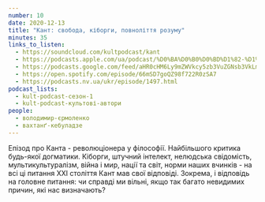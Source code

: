 ```yaml
---
number: 10
date: 2020-12-13
title: "Кант: свобода, кіборги, повноліття розуму"
minutes: 35
links_to_listen:
  - https://soundcloud.com/kultpodcast/kant
  - https://podcasts.apple.com/ua/podcast/%D0%BA%D0%B0%D0%BD%D1%82-%D1%81%D0%B2%D0%BE%D0%B1%D0%BE%D0%B4%D0%B0-%D0%BA%D1%96%D0%B1%D0%BE%D1%80%D0%B3%D0%B8-%D0%BF%D0%BE%D0%B2%D0%BD%D0%BE%D0%BB%D1%96%D1%82%D1%82%D1%8F-%D1%80%D0%BE%D0%B7%D1%83%D0%BC%D1%83/id1581339249?i=1000532083370
  - https://podcasts.google.com/feed/aHR0cHM6Ly9mZWVkcy5zb3VuZGNsb3VkLmNvbS91c2Vycy9zb3VuZGNsb3VkOnVzZXJzOjg5MjM3MjAyNy9zb3VuZHMucnNz/episode/dGFnOnNvdW5kY2xvdWQsMjAxMDp0cmFja3MvOTQ2Njc2NTYz
  - https://open.spotify.com/episode/66mSD7goQZ98f722R0zSA7
  - https://podcasts.nv.ua/ukr/episode/1497.html
podcast_lists:
  - kult-podcast-сезон-1
  - kult-podcast-культові-автори
people:
  - володимир-єрмоленко
  - вахтанґ-кебуладзе
---
```


Епізод про Канта - революціонера у філософії. Найбільшого критика будь-якої
догматики. Кіборги, штучний інтелект, нелюдська свідомість, мультикультуралізм,
війна і мир, нації та світ, норми наших вчинків - на всі ці питання ХХІ
століття Кант мав свої відповіді. Зокрема, і відповідь на головне питання: чи
справді ми вільні, якщо так багато невидимих причин, які нас визначають?
